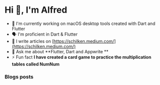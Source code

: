 # Hi 👋, I'm Alfred

* 🔭 I'm currently working on macOS desktop tools created with Dart and Flutter
* 🗣️ I'm proficient in Dart & Flutter
* 📝 I write articles on [https://schilken.medium.com/](https://schilken.medium.com/)
* 💬 Ask me about **Flutter, Dart and Appwrite **
* ⚡ Fun fact **I have created a card game to practice the multiplication tables called NumNum**

### Blogs posts
<!-- BLOG-POST-LIST:START -->

<!-- BLOG-POST-LIST:END -->
